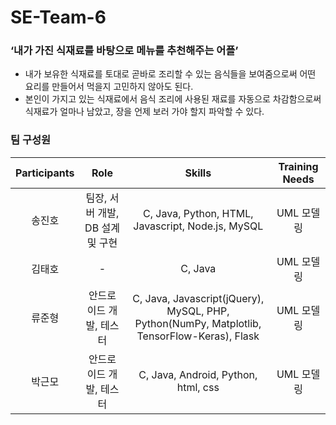 # SE-Team-6

### ‘내가 가진 식재료를 바탕으로 메뉴를 추천해주는 어플’
- 내가 보유한 식재료를 토대로 곧바로 조리할 수 있는 음식들을 보여줌으로써 어떤 요리를 만들어서 먹을지 고민하지 않아도 된다.
- 본인이 가지고 있는 식재료에서 음식 조리에 사용된 재료를 자동으로 차감함으로써 식재료가 얼마나 남았고, 장을 언제 보러 가야 할지 파악할 수 있다.

### 팀 구성원
| Participants | Role | Skills | Training Needs |
|:------------:|:----:|:------:|:--------------:|
| 송진호 | 팀장, 서버 개발, DB 설계 및 구현 | C, Java, Python, HTML, Javascript, Node.js, MySQL | UML 모델링 |
| 김태호 | - | C, Java | UML 모델링 |
| 류준형 | 안드로이드 개발, 테스터 | C, Java, Javascript(jQuery), MySQL, PHP, Python(NumPy, Matplotlib, TensorFlow-Keras), Flask | UML 모델링 |
| 박근모 | 안드로이드 개발, 테스터| C, Java, Android, Python, html, css | UML 모델링 |
